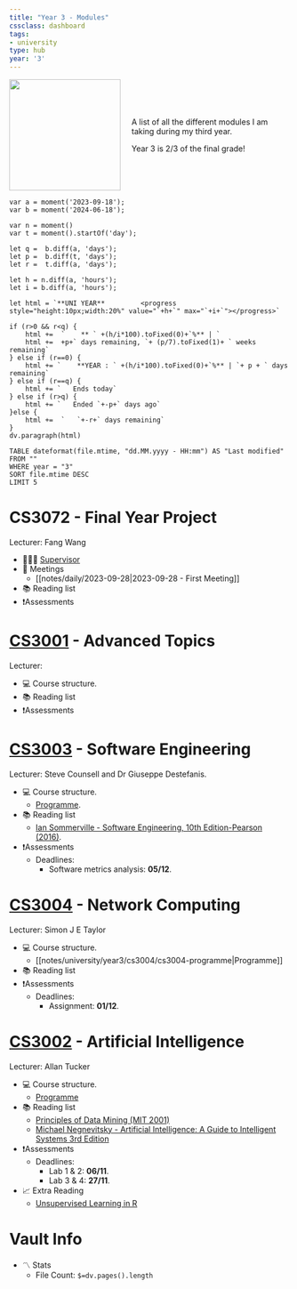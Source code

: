 ```yaml
---
title: "Year 3 - Modules"
cssclass: dashboard
tags:
- university 
type: hub
year: '3'
---
```

<div style="display: flex; align-items: center;">
  <div style="margin-right: 20px;">
    <img src="https://giffiles.alphacoders.com/215/215911.gif" width="200">
  </div>
  <div>
    <p>A list of all the different modules I am taking during my third year.</p>
    <p>Year 3 is 2/3 of the final grade!</p>
  </div>
</div>

```dataviewjs
var a = moment('2023-09-18');
var b = moment('2024-06-18');

var n = moment()
var t = moment().startOf('day');

let q =  b.diff(a, 'days');
let p =  b.diff(t, 'days');
let r =  t.diff(a, 'days');

let h = n.diff(a, 'hours');
let i = b.diff(a, 'hours');

let html = `**UNI YEAR**         <progress style="height:10px;width:20%" value="`+h+`" max="`+i+`"></progress>`

if (r>0 && r<q) {
	html +=  `    ** ` +(h/i*100).toFixed(0)+`%** | `
	html +=  +p+` days remaining, `+ (p/7).toFixed(1)+ ` weeks remaining`
} else if (r==0) {
	html += `    **YEAR : ` +(h/i*100).toFixed(0)+`%** | `+ p + ` days remaining`
} else if (r==q) {
	html += `   Ends today`
} else if (r>q) {
	html += `   Ended `+-p+` days ago`
}else {
	html +=  `   `+-r+` days remaining`
}
dv.paragraph(html)
```

```dataview
TABLE dateformat(file.mtime, "dd.MM.yyyy - HH:mm") AS "Last modified"
FROM ""
WHERE year = "3"
SORT file.mtime DESC
LIMIT 5
```

# CS3072 - Final Year Project
Lecturer: Fang Wang

- 👨‍👩‍👦 [Supervisor](notes/university/year3/cs3072/fyp-supervisor.md)
-  👥 Meetings
    - [[notes/daily/2023-09-28|2023-09-28 - First Meeting]]
- 📚 Reading list
- ❗Assessments

# [CS3001](notes/university/year3/cs3001/cs3001.md) - Advanced Topics
Lecturer:

- 💻 Course structure.
- 📚 Reading list
- ❗Assessments
# [CS3003](notes/university/year3/cs3003/cs3003.md) - Software Engineering
Lecturer: Steve Counsell and Dr Giuseppe Destefanis.

- 💻 Course structure.
    - [Programme](notes/university/year3/cs3003/cs3003-programme.md).
- 📚 Reading list
    - [Ian Sommerville - Software Engineering, 10th Edition-Pearson (2016)](assets/university/year3/books/Ian%20Sommerville%20-%20Software%20Engineering,%2010th%20Edition-Pearson%20(2016).pdf).
- ❗Assessments
    - Deadlines:
        - Software metrics analysis: **05/12**.
# [CS3004](notes/university/year3/cs3609/cs3609.md) - Network Computing
Lecturer: Simon J E Taylor

- 💻 Course structure.
    - [[notes/university/year3/cs3004/cs3004-programme|Programme]]
- 📚 Reading list
- ❗Assessments
    - Deadlines:
        - Assignment: **01/12**.
# [CS3002](notes/university/year3/cs3002/cs3002.md) - Artificial Intelligence
Lecturer: Allan Tucker

- 💻 Course structure.
    - [Programme](notes/university/year3/cs3002/cs3002-programme.md)
- 📚 Reading list
    - [Principles of Data Mining (MIT 2001)](assets/university/year3/books/Principles%20of%20Data%20Mining%20(MIT%202001).pdf)
    - [Michael Negnevitsky - Artificial Intelligence: A Guide to Intelligent Systems 3rd Edition](assets/university/year3/books/Michael%20Negnevitsky%20-%20Artificial%20Intelligence_%20A%20Guide%20to%20Intelligent%20Systems%203rd%20Edition-Addison%20Wesley%202011.pdf)
- ❗Assessments
    - Deadlines:
        - Lab 1 & 2: **06/11**.
        - Lab 3 & 4: **27/11**.
- 📈 Extra Reading
    - [Unsupervised Learning in R](notes/university/year3/cs3002/cs3002-unsupervised-learning-in-r.md)
# Vault Info
- 〽️ Stats
	-  File Count: `$=dv.pages().length`